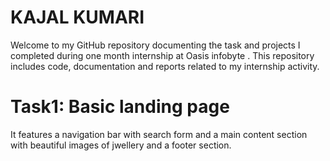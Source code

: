 # KAJAL KUMARI 

Welcome to my GitHub repository documenting the task and projects I completed during one month internship at Oasis infobyte .
This repository includes code, 
documentation and reports related to my internship activity.


# Task1: Basic landing page 

It features a navigation bar with search form and a main content section with beautiful images of jwellery and a footer section.
